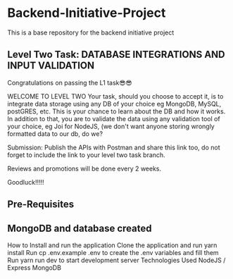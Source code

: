 # Backend-Initiative-Project
This is a base repository for the backend initiative project

## Level Two Task: DATABASE INTEGRATIONS AND INPUT VALIDATION
Congratulations on passing the L1 task😎😎

WELCOME TO LEVEL TWO
Your task, should you choose to accept it, is to integrate data storage using any DB of your choice eg MongoDB, MySQL, postGRES, etc. This is your chance to learn about the DB and how it works. In addition to that, you are to validate the data using any validation tool of your choice, eg Joi for NodeJS, (we don't want anyone storing wrongly formatted data to our db, do we?

Submission: Publish the APIs with Postman and share this link too, do not forget to include the link to your level two task branch.

Reviews and promotions will be done every 2 weeks.

Goodluck!!!!!


## Pre-Requisites
## MongoDB and database created
How to Install and run the application
Clone the application and run yarn install
Run cp .env.example .env to create the .env variables and fill them
Run yarn run dev to start development server
Technologies Used
NodeJS / Express
MongoDB